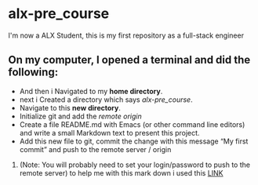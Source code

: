 # alx-pre_course
I'm now a ALX Student, this is my first repository as a full-stack engineer

## On my computer, I opened a terminal and did the following:

* And then i Navigated to my **home directory**. 
* next i Created a directory which says *alx-pre_course*.
* Navigate to this **new directory**.
* Initialize git and add the *remote origin*
* Create a file README.md with Emacs (or other command line editors) and write a small Markdown text to present this project.
* Add this new file to git, commit the change with this message “My first commit” and push to the remote server / origin 
1. (Note: You will probably need to set your login/password to push to the remote server)
to help me with this mark down i used this [LINK](http://https://wordpress.com/support/markdown-quick-reference/)
